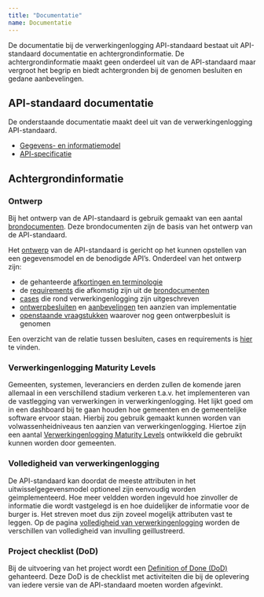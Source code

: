 ```yaml
---
title: "Documentatie"
name: Documentatie
---
```

De documentatie bij de verwerkingenlogging API-standaard bestaat uit API-standaard documentatie en achtergrondinformatie. De achtergrondinformatie maakt geen onderdeel uit van de API-standaard maar vergroot het begrip en biedt achtergronden bij de genomen besluiten en gedane aanbevelingen.

## API-standaard documentatie
De onderstaande documentatie maakt deel uit van de verwerkingenlogging API-standaard.

- [Gegevens- en informatiemodel](../gegevensmodel/index.md)
- [API-specificatie](../api/index.md)

## Achtergrondinformatie
### Ontwerp
Bij het ontwerp van de API-standaard is gebruik gemaakt van een aantal [brondocumenten](../achtergronddocumentatie/ontwerp/brondocumenten.md). Deze brondocumenten zijn de basis van het ontwerp van de API-standaard.

Het [ontwerp](./ontwerp.md) van de API-standaard is gericht op het kunnen opstellen van een gegevensmodel en de benodigde API’s. Onderdeel van het ontwerp zijn: 
- de gehanteerde [afkortingen en terminologie](../achtergronddocumentatie/ontwerp/terminologie.md)
- de [requirements](../achtergronddocumentatie/ontwerp/requirements.md) die afkomstig zijn uit de [brondocumenten](../achtergronddocumentatie/ontwerp/brondocumenten.md)
- [cases](../achtergronddocumentatie/ontwerp/ontwerpcases.md) die rond verwerkingenlogging zijn uitgeschreven 
- [ontwerpbesluiten](../achtergronddocumentatie/ontwerp/ontwerpbesluiten.md) en [aanbevelingen](../achtergronddocumentatie/ontwerp/aanbevelingen.md) ten aanzien van implementatie
- [openstaande vraagstukken](../achtergronddocumentatie/ontwerp/vraagstukken.md) waarover nog geen ontwerpbesluit is genomen 

Een overzicht van de relatie tussen besluiten, cases en requirements is [hier](./ontwerp/artefacten/20201011_Artefacten_en_cases.xlsx) te vinden.

### Verwerkingenlogging Maturity Levels
Gemeenten, systemen, leveranciers en derden zullen de komende jaren allemaal in een verschillend stadium verkeren t.a.v. het implementeren van de vastlegging van verwerkingen in verwerkingenlogging. Het lijkt goed om in een dashboard bij te gaan houden hoe gemeenten en de gemeentelijke software ervoor staan. Hierbij zou gebruik gemaakt kunnen worden van volwassenheidniveaus ten aanzien van verwerkingenlogging. Hiertoe zijn een aantal [Verwerkingenlogging Maturity Levels](./logging_maturity_level.md) ontwikkeld die gebruikt kunnen worden door gemeenten.

### Volledigheid van verwerkingenlogging 
De API-standaard kan doordat de meeste attributen in het uitwisselgegevensmodel optioneel zijn eenvoudig worden geimplementeerd. Hoe meer veldden worden ingevuld hoe zinvoller de informatie die wordt vastgelegd is en hoe duidelijker de informatie voor de burger is. Het streven moet dus zijn zoveel mogelijk attributen vast te leggen. Op de pagina [volledigheid van verwerkingenlogging](./volledigheid_van_logging.md) worden de verschillen van volledigheid van invulling geillustreerd.

### Project checklist (DoD)
Bij de uitvoering van het project wordt een [Definition of Done (DoD)](../achtergronddocumentatie/definition_of_done.md) gehanteerd. Deze DoD is de checklist met activiteiten die bij de oplevering van iedere versie van de API-standaard moeten worden afgevinkt. 
